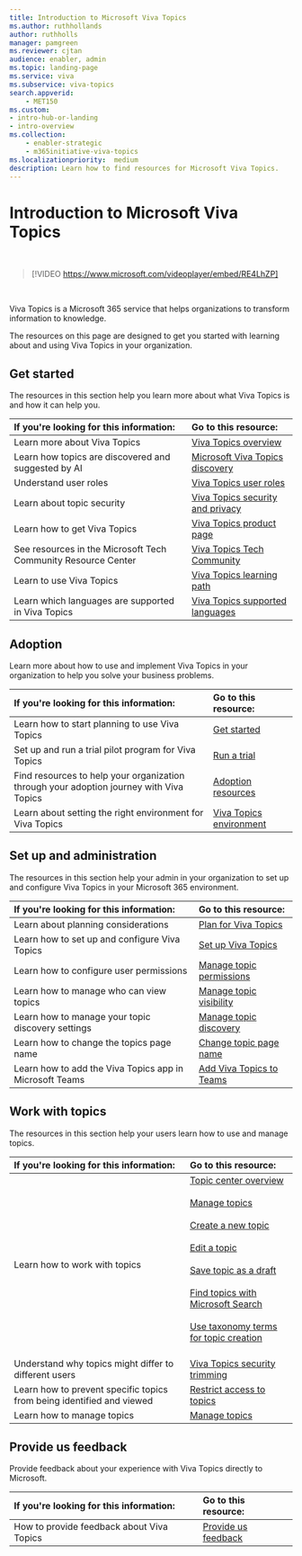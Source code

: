 ```yaml
---
title: Introduction to Microsoft Viva Topics
ms.author: ruthhollands
author: ruthholls
manager: pamgreen
ms.reviewer: cjtan
audience: enabler, admin
ms.topic: landing-page
ms.service: viva 
ms.subservice: viva-topics 
search.appverid:
    - MET150  
ms.custom: 
- intro-hub-or-landing
- intro-overview
ms.collection: 
    - enabler-strategic
    - m365initiative-viva-topics
ms.localizationpriority:  medium
description: Learn how to find resources for Microsoft Viva Topics.
---
```


# Introduction to Microsoft Viva Topics

</br>

> [!VIDEO https://www.microsoft.com/videoplayer/embed/RE4LhZP]  

</br>


Viva Topics is a Microsoft 365 service that helps organizations to transform information to knowledge.

The resources on this page are designed to get you started with learning about and using Viva Topics in your organization.

## Get started

The resources in this section help you learn more about what Viva Topics is and how it can help you.

| If you're looking for this information: | Go to this resource: |
|:-----|:-----|
|Learn more about Viva Topics|[Viva Topics overview](topic-experiences-overview.md)|
|Learn how topics are discovered and suggested by AI|[Microsoft Viva Topics discovery](topic-experiences-discovery.md)|
|Understand user roles|[Viva Topics user roles](topic-experiences-roles.md)|
|Learn about topic security|[Viva Topics security and privacy](topic-experiences-security-privacy.md)|
|Learn how to get Viva Topics|[Viva Topics product page](https://www.microsoft.com/microsoft-viva/topics?activetab=pivot%3aoverviewtab)|
|See resources in the Microsoft Tech Community Resource Center|[Viva Topics Tech Community](https://resources.techcommunity.microsoft.com/viva-topics/)|
|Learn to use Viva Topics|[Viva Topics learning path](/learn/paths/m365-viva-topics/)|
|Learn which languages are supported in Viva Topics|[Viva Topics supported languages](topics-language-support.md)|

## Adoption

Learn more about how to use and implement Viva Topics in your organization to help you solve your business problems. 

| If you're looking for this information: | Go to this resource: |
|:-----|:-----|
|Learn how to start planning to use Viva Topics |[Get started](topics-adoption-getstarted.md)|  
|Set up and run a trial pilot program for Viva Topics |[Run a trial](trial-topics.md)|
|Find resources to help your organization through your adoption journey with Viva Topics |[Adoption resources](adoption-resources.md)|
|Learn about setting the right environment for Viva Topics|[Viva Topics environment](topic-experiences-get-ready.md)|

## Set up and administration

The resources in this section help your admin in your organization to set up and configure Viva Topics in your Microsoft 365 environment.

| If you're looking for this information: | Go to this resource: |
|:-----|:-----|
|Learn about planning considerations|[Plan for Viva Topics](plan-topic-experiences.md)|
|Learn how to set up and configure Viva Topics|[Set up Viva Topics](set-up-topic-experiences.md)|
|Learn how to configure user permissions|[Manage topic permissions](topic-experiences-user-permissions.md)|
|Learn how to manage who can view topics|[Manage topic visibility](topic-experiences-knowledge-rules.md)|
|Learn how to manage your topic discovery settings|[Manage topic discovery](topic-experiences-discovery.md)|
|Learn how to change the topics page name|[Change topic page name](topic-experiences-administration.md)|
|Learn how to add the Viva Topics app in Microsoft Teams|[Add Viva Topics to Teams](add-topics-app.md)|


## Work with topics

The resources in this section help your users learn how to use and manage topics.

| If you're looking for this information: | Go to this resource: |
|:-----|:-----|
|Learn how to work with topics|[Topic center overview](topic-center-overview.md)<br><br>[Manage topics](manage-topics.md)<br><br>[Create a new topic](create-a-topic.md)<br><br>[Edit a topic](edit-a-topic.md)<br><br>[Save topic as a draft](save-topic-as-draft.md)<br><br>[Find topics with Microsoft Search](search.md)<br><br>[Use taxonomy terms for topic creation](sharepoint-taxonomy.md)<br><br>|
|Understand why topics might differ to different users|[Viva Topics security trimming](topic-experiences-security-trimming.md)|
|Learn how to prevent specific topics from being identified and viewed|[Restrict access to topics](restrict-access-to-topics.md)|
|Learn how to manage topics|[Manage topics](scale-topics.md)|

## Provide us feedback

Provide feedback about your experience with Viva Topics directly to Microsoft.

| If you're looking for this information: | Go to this resource: |
|:-----|:-----|
|How to provide feedback about Viva Topics|[Provide us feedback](topic-experiences-overview.md#provide-us-feedback)|


